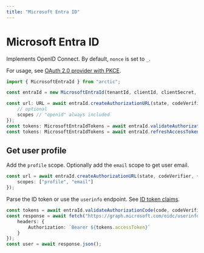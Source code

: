 ```yaml
---
title: "Microsoft Entra ID"
---
```


# Microsoft Entra ID

Implements OpenID Connect. By default, `nonce` is set to `_`.

For usage, see [OAuth 2.0 provider with PKCE](/guides/oauth2-pkce).

```ts
import { MicrosoftEntraId } from "arctic";

const entraId = new MicrosoftEntraId(tenantId, clientId, clientSecret, redirectURI);
```

```ts
const url: URL = await entraId.createAuthorizationURL(state, codeVerifier, {
	// optional
	scopes // "openid" always included
});
const tokens: MicrosoftEntraIdTokens = await entraId.validateAuthorizationCode(code, codeVerifier);
const tokens: MicrosoftEntraIdTokens = await entraId.refreshAccessToken(refreshToken);
```

## Get user profile

Add the `profile` scope. Optionally add the `email` scope to get user email.

```ts
const url = await entraId.createAuthorizationURL(state, codeVerifier, {
	scopes: ["profile", "email"]
});
```

Parse the ID token or use the `userinfo` endpoint. See [ID token claims](https://learn.microsoft.com/en-us/entra/identity-platform/id-token-claims-reference).

```ts
const tokens = await entraId.validateAuthorizationCode(code, codeVerifier);
const response = await fetch("https://graph.microsoft.com/oidc/userinfo", {
	headers: {
		Authorization: `Bearer ${tokens.accessToken}`
	}
});
const user = await response.json();
```
